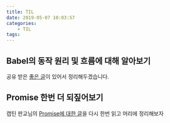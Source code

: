 ```yaml
---
title: TIL
date: 2019-05-07 10:03:57
categories:
    - TIL
tags:
---
```


## Babel의 동작 원리 및 흐름에 대해 알아보기

공유 받은 [좋은 글](https://moonformeli.tistory.com/28)이 있어서 정리해두겠습니다.

## Promise 한번 더 되짚어보기

캡틴 판교님의 [Promise에 대한 글](https://joshua1988.github.io/web-development/javascript/promise-for-beginners/)을 다시 한번 읽고 머리에 정리해보자
